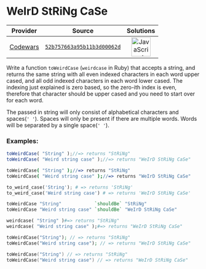 [_metadata_:generated]: - "true"

# WeIrD StRiNg CaSe

<!-- INFO TABLE BEGIN -->

| Provider                                        | Source                                                                               | Solutions                                                                                                                                                    |
| :---------------------------------------------: | :----------------------------------------------------------------------------------: | :----------------------------------------------------------------------------------------------------------------------------------------------------------: |
| [Codewars](../../../docs/providers/Codewars.md) | [`52b757663a95b11b3d00062d`](https://www.codewars.com/kata/52b757663a95b11b3d00062d) | [<img src="https://res.cloudinary.com/rascaltwo/image/upload/v1631924076/javascript_ehszr7.svg" alt="JavaScript" title="JavaScript" width="50" />](solve.js) |

<!-- INFO TABLE END -->

Write a function `toWeirdCase` (`weirdcase` in Ruby) that accepts a string, and returns the same string with all even indexed characters in each word upper cased, and all odd indexed characters in each word lower cased. The indexing just explained is zero based, so the zero-ith index is even, therefore that character should be upper cased and you need to start over for each word.

The passed in string will only consist of alphabetical characters and spaces(`' '`). Spaces will only be present if there are multiple words. Words will be separated by a single space(`' '`).

### Examples:
```javascript
toWeirdCase( "String" );//=> returns "StRiNg"
toWeirdCase( "Weird string case" );//=> returns "WeIrD StRiNg CaSe"
```
```coffeescript
toWeirdCase( "String" );//=> returns "StRiNg"
toWeirdCase( "Weird string case" );//=> returns "WeIrD StRiNg CaSe"
```
```python
to_weird_case('String'); # => returns 'StRiNg'
to_weird_case('Weird string case') # => returns 'WeIrD StRiNg CaSe'
```
```haskell
toWeirdCase "String"            `shouldBe` "StRiNg"
toWeirdCase "Weird string case" `shouldBe` "WeIrD StRiNg CaSe"
```
```ruby
weirdcase( "String" )#=> returns "StRiNg"
weirdcase( "Weird string case" );#=> returns "WeIrD StRiNg CaSe"
```
```php
toWeirdCase("String"); // => returns "StRiNg"
toWeirdCase("Weird string case"); // => returns "WeIrD StRiNg CaSe"
```
```go
toWeirdCase("String") // => returns "StRiNg"
toWeirdCase("Weird string case") // => returns "WeIrD StRiNg CaSe"
```
